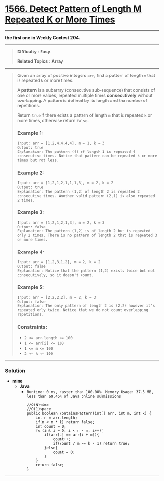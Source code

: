 # [1566. Detect Pattern of Length M Repeated K or More Times](https://leetcode.com/problems/detect-pattern-of-length-m-repeated-k-or-more-times/)

---

**the first one in Weekly Contest 204.**

---

> **Difficulty** : **Easy**
>
> **Related Topics** : **Array**

---

> Given an array of positive integers `arr`,  find a pattern of length `m` that is repeated `k` or more times.
>
> A **pattern** is a subarray (consecutive sub-sequence) that consists of one or more values, repeated multiple times **consecutively** without overlapping. A pattern is defined by its length and the number of repetitions.
>
> Return `true` if there exists a pattern of length `m` that is repeated `k` or more times, otherwise return `false`.
>
>
>
> ### Example 1:
> ```
> Input: arr = [1,2,4,4,4,4], m = 1, k = 3
> Output: true
> Explanation: The pattern (4) of length 1 is repeated 4 consecutive times. Notice that pattern can be repeated k or more times but not less.
> ```
>
> ### Example 2:
> ```
> Input: arr = [1,2,1,2,1,1,1,3], m = 2, k = 2
> Output: true
> Explanation: The pattern (1,2) of length 2 is repeated 2 consecutive times. Another valid pattern (2,1) is also repeated 2 times.
> ```
>
> ### Example 3:
> ```
> Input: arr = [1,2,1,2,1,3], m = 2, k = 3
> Output: false
> Explanation: The pattern (1,2) is of length 2 but is repeated only 2 times. There is no pattern of length 2 that is repeated 3 or more times.
> ```
>
> ### Example 4:
> ```
> Input: arr = [1,2,3,1,2], m = 2, k = 2
> Output: false
> Explanation: Notice that the pattern (1,2) exists twice but not consecutively, so it doesn't count.
> ```
>
> ### Example 5:
> ```
> Input: arr = [2,2,2,2], m = 2, k = 3
> Output: false
> Explanation: The only pattern of length 2 is (2,2) however it's repeated only twice. Notice that we do not count overlapping repetitions.
> ```
>
> ### Constraints:
> * `2 <= arr.length <= 100`
> * `1 <= arr[i] <= 100`
> * `1 <= m <= 100`
> * `2 <= k <= 100`

---


### Solution
* **mine**
  * **Java**
    * `Runtime: 0 ms, faster than 100.00%, Memory Usage: 37.6 MB, less than 69.45% of Java online submissions`
      ```
      //O(N)time
      //O(1)space
      public boolean containsPattern(int[] arr, int m, int k) {
          int n = arr.length;
          if(n < m * k) return false;
          int count = 0;
          for(int i = 0; i < n - m; i++){
              if(arr[i] == arr[i + m]){
                  count++;
                  if(count / m >= k - 1) return true;
              }else{
                  count = 0;
              }
          }
          return false;
      }
      ```

---
